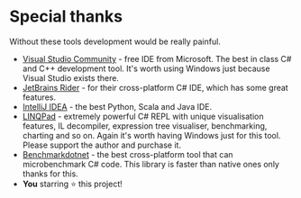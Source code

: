 # Special thanks

Without these tools development would be really painful.

- [Visual Studio Community](https://visualstudio.microsoft.com/vs/community/) - free IDE from Microsoft. The best in class C# and C++ development tool. It's worth using Windows just because Visual Studio exists there.
- [JetBrains Rider](https://www.jetbrains.com/rider/) - for their cross-platform C# IDE, which has some great features.
- [IntelliJ IDEA](https://www.jetbrains.com/idea/) - the best Python, Scala and Java IDE.
- [LINQPad](https://www.linqpad.net/) - extremely powerful C# REPL with unique visualisation features, IL decompiler, expression tree visualiser, benchmarking, charting and so on. Again it's worth having Windows just for this tool. Please support the author and purchase it.
- [Benchmarkdotnet](https://benchmarkdotnet.org/) - the best cross-platform tool that can microbenchmark C# code. This library is faster than native ones only thanks for this.
- **You** starring ⭐ this project!